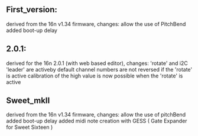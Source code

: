 ## First_version:

derived from the 16n v1.34 firmware, 
changes: 
  allow the use of PitchBend
  added boot-up delay
 
## 2.0.1: 

derived for the 16n 2.0.1 (with web based editor), 
changes:
  'rotate' and i2C 'leader' are activeby default
  channel numbers are not reversed if the 'rotate' is active
  calibration of the high value is now possible when the 'rotate' is active

## Sweet_mkII

derived from the 16n v1.34 firmware, 
changes:
  allow the use of pitchBend
  added boot-up delay
  added midi note creation with GESS ( Gate Expander for Sweet Sixteen )
